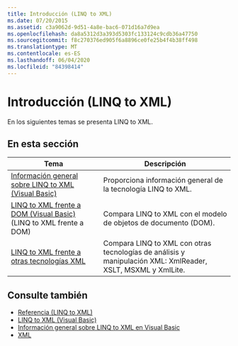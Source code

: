 ```yaml
---
title: Introducción (LINQ to XML)
ms.date: 07/20/2015
ms.assetid: c3a9062d-9d51-4a8e-bac6-071d16a7d9ea
ms.openlocfilehash: da8a5312d3a393d5303fc133124c9cdb36a47750
ms.sourcegitcommit: f8c270376ed905f6a8896ce0fe25b4f4b38ff498
ms.translationtype: MT
ms.contentlocale: es-ES
ms.lasthandoff: 06/04/2020
ms.locfileid: "84398414"
---
```

# <a name="getting-started-linq-to-xml"></a>Introducción (LINQ to XML)
En los siguientes temas se presenta LINQ to XML.  
  
## <a name="in-this-section"></a>En esta sección  
  
|Tema|Descripción|  
|-----------|-----------------|  
|[Información general sobre LINQ to XML (Visual Basic)](linq-to-xml-overview.md)|Proporciona información general de la tecnología LINQ to XML.|  
|[LINQ to XML frente a DOM (Visual Basic)](linq-to-xml-vs-dom.md) (LINQ to XML frente a DOM)|Compara LINQ to XML con el modelo de objetos de documento (DOM).|  
|[LINQ to XML frente a otras tecnologías XML](linq-to-xml-vs-other-xml-technologies.md)|Compara LINQ to XML con otras tecnologías de análisis y manipulación XML: XmlReader, XSLT, MSXML y XmlLite.|  
  
## <a name="see-also"></a>Consulte también

- [Referencia (LINQ to XML)](reference-linq-to-xml.md)
- [LINQ to XML (Visual Basic)](linq-to-xml.md)
- [Información general sobre LINQ to XML en Visual Basic](../../language-features/xml/overview-of-linq-to-xml.md)
- [XML](../../language-features/xml/index.md)

